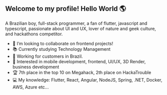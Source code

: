 ## Welcome to my profile! Hello World :earth_americas: 

A Brazilian boy, full-stack programmer, a fan of flutter, javascript and typescript, passionate about UI and UX, lover of nature and geek culture, and hackathons competitor.

- 👯 I’m looking to collaborate on frontend projects!
- 📚 Currently studying Technology Management
- 🚧 Working for customers in Brazil.
- 💬 Interested in mobile development, frontend, UI/UX, 3D Render, business development
- 🏆 7th place in the top 10 on Megahack, 2th place on HackaTrouble
- 💻 My knowledge: Flutter, React, Angular, NodeJS, Spring, .NET, Docker, AWS, Azure etc...
